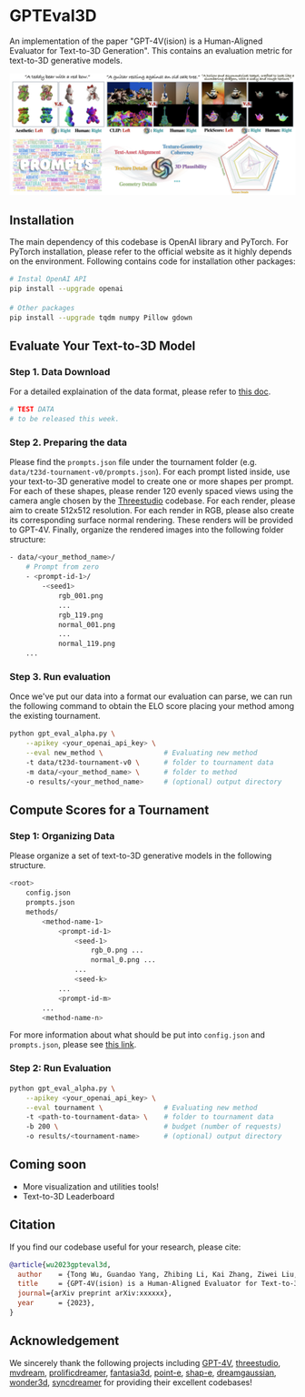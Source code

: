 # GPTEval3D

An implementation of the paper "GPT-4V(ision) is a Human-Aligned Evaluator for Text-to-3D Generation". 
This contains an evaluation metric for text-to-3D generative models.

![teaser](assets/teaser.png)

## Installation

The main dependency of this codebase is OpenAI library and PyTorch. 
For PyTorch installation, please refer to the official website as it highly depends on the environment.
Following contains code for installation other packages:

```bash
# Instal OpenAI API
pip install --upgrade openai

# Other packages
pip install --upgrade tqdm numpy Pillow gdown
```

## Evaluate Your Text-to-3D Model

### Step 1. Data Download

For a detailed explaination of the data format, please refer to [this doc](assets/data_format.md).

```bash
# TEST DATA
# to be released this week.
```

### Step 2. Preparing the data

Please find the `prompts.json` file under the tournament folder (e.g. `data/t23d-tournament-v0/prompts.json`).
For each prompt listed inside, use your text-to-3D generative model to create one or more shapes per prompt.
For each of these shapes, please render 120 evenly spaced views using the camera angle chosen by the [Threestudio](https://github.com/threestudio-project/threestudio) codebase.
For each render, please aim to create 512x512 resolution.
For each render in RGB, please also create its corresponding surface normal rendering.
These renders will be provided to GPT-4V.
Finally, organize the rendered images into the following folder structure:

```bash
- data/<your_method_name>/
    # Prompt from zero
    - <prompt-id-1>/
        -<seed1>
            rgb_001.png
            ...
            rgb_119.png
            normal_001.png
            ...
            normal_119.png
    ...
```

### Step 3. Run evaluation

Once we've put our data into a format our evaluation can parse, we can run the following command to obtain the ELO score placing your method among the existing tournament.

```bash
python gpt_eval_alpha.py \
    --apikey <your_openai_api_key> \
    --eval new_method \               # Evaluating new method
    -t data/t23d-tournament-v0 \      # folder to tournament data
    -m data/<your_method_name> \      # folder to method
    -o results/<your_method_name>     # (optional) output directory
```

## Compute Scores for a Tournament

### Step 1: Organizing Data

Please organize a set of text-to-3D generative models in the following structure.

```bash
<root>
    config.json
    prompts.json
    methods/
        <method-name-1>
            <prompt-id-1>
                <seed-1>
                    rgb_0.png ...
                    normal_0.png ...   
                ...
                <seed-k>
            ...
            <prompt-id-m>
        ...
        <method-name-n>
```

For more information about what should be put into `config.json` and `prompts.json`,
please see [this link](assets/data_format.md).

### Step 2: Run Evaluation

```bash
python gpt_eval_alpha.py \
    --apikey <your_openai_api_key> \
    --eval tournament \               # Evaluating new method
    -t <path-to-tournament-data> \    # folder to tournament data
    -b 200 \                          # budget (number of requests)
    -o results/<tournament-name>      # (optional) output directory
```

## Coming soon

- More visualization and utilities tools!
- Text-to-3D Leaderboard

## Citation

If you find our codebase useful for your research, please cite:

```bibtex
@article{wu2023gpteval3d,
  author    = {Tong Wu, Guandao Yang, Zhibing Li, Kai Zhang, Ziwei Liu, Leonidas Guibas, Dahua Lin, Gordon Wetzstein},
  title     = {GPT-4V(ision) is a Human-Aligned Evaluator for Text-to-3D Generation},
  journal={arXiv preprint arXiv:xxxxxx},
  year      = {2023},
}
```
## Acknowledgement
We sincerely thank the following projects including [GPT-4V](https://chat.openai.com/), [threestudio](https://github.com/threestudio-project/threestudio), [mvdream](https://github.com/MV-Dream/MVDream), [prolificdreamer](https://github.com/thu-ml/prolificdreamer), [fantasia3d](https://github.com/Gorilla-Lab-SCUT/Fantasia3D), [point-e](https://github.com/openai/point-e), [shap-e](https://github.com/openai/shap-e), [dreamgaussian](https://github.com/dreamgaussian/dreamgaussian), [wonder3d](https://github.com/xxlong0/Wonder3D), [syncdreamer](https://github.com/liuyuan-pal/SyncDreamer) for providing their excellent codebases!